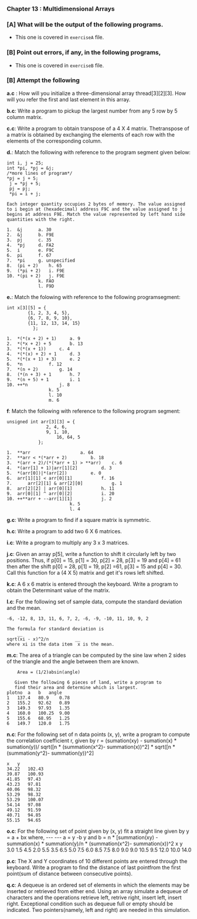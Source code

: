 ### Chapter 13 : Multidimensional Arrays

### [A] What will be the output of the following programs.

- This one is covered in `exerciseA` file.

### [B] Point out errors, if any, in the following programs,

- This one is covered in `exerciseB` file.

### [B] Attempt the following

**a.c** : How will you initialize a three-dimensional array thread[3][2][3].
How will you refer the first and last element in this array.

**b.c**: Write a program to pickup the largest number from any 5 row by 5 column 
matrix.

**c.c**: Write a program to obtain transpose of a 4 X 4 matrix. Thetranspose of a 
matrix is obtained by exchanging the elements of each row with the elements of the 
corresponding column.

**d.**: Match the following with reference to the program segment given below:

	int i, j = 25;
	int *pi, *pj = &j;
	/*more lines of program*/
	*pj = j + 5;
	 j = *pj + 5;
	 pj = pj;
	 *pi = i + j;

	Each integer quantity occupies 2 bytes of memory. The value assigned to i begin at (hexadecimal) address F9C and the value assigned to j begins at address F9E. Match the value represented by left hand side quantities with the right.

	1.	&j		a. 30
	2.	&j		b. F9E
	3.	pj		c. 35
	4.	*pj		d. FA2
	5.	i		e. F9C
	6. 	pi		f. 67
	7.	*pi		g. unspecified
	8. 	(pi + 2) 	h. 65
	9.	(*pi + 2)	i. F9E
	10.	*(pi + 2)	j. F9E
				k. FAO
				l. F9D

**e.**: Match the folowing with reference to the following programsegment:

	int x[3][5] = {
			{1, 2, 3, 4, 5},
			{6, 7, 8, 9, 10},
			{11, 12, 13, 14, 15}
		      };

	1. 	*(*(x + 2) + 1)		a. 9
	2. 	*(*x + 2) + 5		b. 13
	3.	*(*(x + 1))		c. 4
	4.	*(*(x) + 2) + 1		d. 3
	5.	*(*(x + 1) + 3)		e. 2
	6.	*n			f. 12
	7.	*(n + 2)		g. 14
	8.	(*(n + 3) + 1		h. 7
	9.	*(n + 5) + 1		i. 1
	10.	++*n			j. 8
					k. 5
					l. 10
					m. 6

**f**: Match the following with reference to the following program segment:

	unsigned int arr[3][3] = {
				   2, 4, 6,
				   9, 1, 10,
			           16, 64, 5
				};

	1.	**arr					a. 64
	2.	**arr < *(*arr + 2)			b. 18
	3.	*(arr + 2)/(*(*arr + 1) > **arr)	c. 6
	4. 	*(arr[1] + 1)|arr[1][2]			d. 3
	5.	*(arr[0])|*(arr[2])			e. 0
	6.	arr[1][1] < arr[0][1]			f. 16
	7.  	arr[2][1] & arr[2][0]			g. 1
	8. 	arr[2][2] | arr[0][1]			h. 11
	9. 	arr[0][1] ^ arr[0][2]			i. 20
	10.	++**arr + --arr[1][1]			j. 2
							k. 5
							l. 4

**g.c**:  Write a program to find if a square matrix is symmetric.

**h.c**:  Write a program to add two 6 X 6 matrices.

**i.c**:  Write a program to multiply any 3 x 3 matrices.

**j.c**:  Given an array p[5], write a function to shift it circularly left by 
two positions. Thus, if p[0] = 15, p[1] = 30, p[2] = 28, p[3] = 19 and p[4] = 61 
then after the shift p[0] = 28, p[1] = 19, p[2] =61, p[3] = 15 and p[4] = 30. 
Call this function for a (4 X 5) matrix and get it's rows left shifted.

**k.c**: A 6 x 6 matrix is entered through the keyboard. Write a program to 
obtain the Determinant value of the matrix.

**l.c**:  For the following set of sample data, compute the standard 
deviation and the mean.
	
	-6, -12, 8, 13, 11, 6, 7, 2, -6, -9, -10, 11, 10, 9, 2

	The formula for standard deviation is
	 	__
	sqrt(xi - x)^2/n          __
	where xi is the data item  x is the mean.

**m.c**: The area of a triangle can be computed by the sine law when
2 sides of the triangle and the angle between them are known.

		Area = (1/2)absin(angle)

       Given the following 6 pieces of land, write a program to 
       find their area and determine which is largest.
	plotno	a	b	angle
	1	137.4	80.9	0.78
	2	155.2	92.62	0.89
	3	149.3	97.93	1.35
	4	160.0	100.25	9.00
	5	155.6	68.95	1.25
	6	149.7	120.0	1.75

**n.c**: For the following set of n data points (x, y), write a 
program to compute the correlation coefficient r, given 
by 
	r = (sumation(xy) - sumation(x) * sumation(y))/
	    sqrt([n * (summation(x^2)- summation(x))^2]
	    * sqrt([n * (summation(y^2)- summation(y))^2]

	x 	y 	
	34.22	102.43
	39.87 	100.93
	41.85	97.43
	43.23	97.81
	40.06	98.32
	53.29	98.32
	53.29	100.07
	54.14	97.08
	49.12	91.59
	40.71	94.85
	55.15	94.65

**o.c**: For the following set of point given by (x, y) fit a straight line
given by y = a + bx
	where,	    ---   ---
		a =  y  -b y  and
		b = n * [summation(xy) - summation(x) * summation(y)/n * 
		    (summation(x^2)- summation(x))^2
		x	y
		3.0	1.5
		4.5	2.0
		5.5	3.5
		6.5	5.0
		7.5	6.0
		8.5	7.5
		8.0	9.0
		9.0	10.5
		9.5	12.0
		10.0	14.0

**p.c**: The X and Y coordinates of 10 different points are entered through
the keyboard. Write a program to find the distance of last pointfrom the first 
point(sum of distance between consecutive points).

**q.c**: A dequeue is an ordered set of elements in which the  elements may be 
inserted or retrieved from either end. Using an array simulate a dequeue of characters
and the operations retrieve left, retrive right, insert left, insert right. Exceptional 
condition such as dequeue full or empty should be indicated. Two pointers(namely, left
and right) are needed in this simulation.












